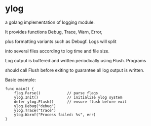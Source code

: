 # ylog
a golang implementation of logging module.

It provides functions Debug, Trace, Warn, Error,

plus formatting variants such as Debugf. Logs will split

into several files according to log time and file size.

Log output is buffered and written periodically using Flush. Programs

should call Flush before exiting to guarantee all log output is written.

Basic example:

    func main() {
        flag.Parse()            // parse flags
        ylog.Init()             // initialize ylog system
        defer ylog.Flush()      // ensure flush before exit
        ylog.Debug("debug")
        ylog.Trace("trace")
        ylog.Warnf("Process failed: %s", err)
    }

